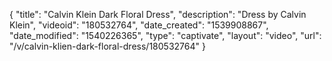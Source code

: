 {
    "title": "Calvin Klein Dark Floral Dress",
    "description": "Dress by Calvin Klein",
    "videoid": "180532764",
    "date_created": "1539908867",
    "date_modified": "1540226365",
    "type": "captivate",
    "layout": "video",
    "url": "\/v\/calvin-klien-dark-floral-dress\/180532764"
}